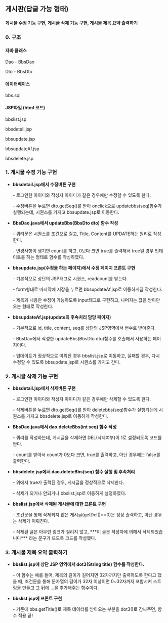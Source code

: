 ## 게시판(답글 가능 형태)

#### 게시물 수정 기능 구현, 게시글 삭제 기능 구현, 게시물 제목 요약 출력하기 

### 0. 구조

#### 자바 클래스

Dao - BbsDao

Dto - BbsDto

#### 데이터베이스

bbs.sql

#### JSP파일 (html 코드)

bbslist.jsp

bbsdetail.jsp

bbsupdate.jsp

bbsupdateAf.jsp

bbsdelete.jsp





### 1. 게시물 수정 기능 구현

- **bbsdetail.jsp에서 수정버튼 구현**

  \- 로그인한 아이디와 작성자 아이디가 같은 경우에만 수정할 수 있도록 한다. 

  \- 수정버튼을 누르면 dto.getSeq()를 받아 onclick으로 updatebbs(seq)함수가 실행되는데, 시퀀스를 가지고 bbsupdate.jsp로 이동한다. 

  

- **BbsDao.java에서 updateBbs(BbsDto dto) 함수 작성**

  \- 쿼리문은 시퀀스를 조건으로 걸고, Title, Content를 UPDATE하는 원리로 작성한다.

  \- 변경사항이 생기면 count를 하고, 0보다 크면 true를 출력해서 true일 경우 업데이트를 하는 형태로 함수를 작성하였다. 



- **bbsupdate.jsp(수정을 하는 페이지)에서 수정 페이지 프론트 구현**

  \- 기본적으로 상단의 JSP태그로 시퀀스, readcount를 받는다. 

  \- form형태로 마지막에 저장을 누르면 bbsupdateAf.jsp로 이동하게끔 작성한다. 

  \- 제목과 내용만 수정이 가능하도록 input태그로 구현하고, 나머지는 값을 받아만 오는 형태로 작성한다. 

  

- **bbsupdateAf.jsp(update의 후속처리 담당 페이지)**

  \- 기본적으로 id, title, content, seq를 상단의 JSP영역에서 변수로 받아준다. 

  \- BbsDao에서 작성한 updateBbs(BbsDto dto)함수를 호출해서 사용하는 페이지이다. 

  \- 업데이트가 정상적으로 이뤄진 경우 bbslist.jsp로 이동하고, 실패할 경우, 다시 수정할 수 있도록 bbsupdate.jsp로 시퀀스를 가지고 간다. 

  



### 2. 게시글 삭제 기능 구현

- **bbsdetail.jsp에서 삭제버튼 구현**

  \- 로그인한 아이디와 작성자 아이디가 같은 경우에만 삭제할 수 있도록 한다. 

  \- 삭제버튼을 누르면 dto.getSeq()를 받아 deletebbs(seq)함수가 실행되는데 시퀀스를 가지고 bbsdelete.jsp로 이동하게 작성한다. 



- **BbsDao.java에서 dao.deleteBbs(int seq) 함수 작성**

  \- 쿼리를 작성하는데, 게시글을 삭제하면 DEL(삭제여부)이 1로 설정되도록 코드를 짠다.

  \- count를 받아서 count가 0보다 크면, true를 출력하고, 아닌 경우에는 false를 출력한다. 



- **bbsdelete.jsp에서 dao.deleteBbs(seq) 함수 실행 및 후속처리** 

  \- 위에서 true가 출력된 경우, 게시글을 정상적으로 삭제한다. 

  \- 삭제가 되거나 안되거나 bbslist.jsp로 이동하게 설정하였다. 

  

- **bbslist.jsp에서 삭제된 게시글에 대한 프론트 구현** 

  \- 조건문을 통해 삭제되지 않은 게시글(getDel()==0)은 정상 출력하고, 아닌 경우는 삭제가 이뤄진다.  

  \- 삭제된 글은 아무런 링크가 걸리지 않고, \*\*\*이 글은 작성자에 의해서 삭제되었습니다\*\*\* 라는 문구가 뜨도록 코드를 작성했다. 





### 3. 게시물 제목 요약 출력하기

- **bbslist.jsp에 상단 JSP 영역에서 dot3(String title) 함수를 작성한다.**

  \- 이 함수는 예를 들어, 제목의 길이가 길어지면 32자까지만 출력하도록 한다고 했을 때, 조건문을 통해 문자열의 길이가 32자 이상이면 0~32자까지 포함시켜 스트링을 만들고 그 뒤에 ...을 추가해주는 함수이다. 



- **bbslist.jsp에 프론트 구현**

  \- 기존에 bbs.getTitle()로 제목 데이터를 받아오는 부분을 dot3()로 감싸주면, 함수 적용 끝! 
